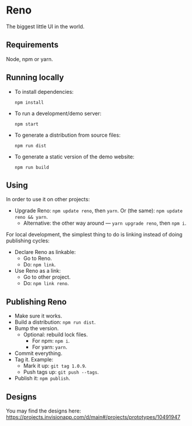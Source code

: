 # Reno

The biggest little UI in the world.

## Requirements

Node, npm or yarn.

## Running locally

* To install dependencies:

      npm install

* To run a development/demo server:

      npm start

* To generate a distribution from source files:

      npm run dist

* To generate a static version of the demo website:

      npm run build

## Using

In order to use it on other projects:

* Upgrade Reno: `npm update reno`, then `yarn`. Or (the same): `npm update reno && yarn`.
  * Alternative: the other way around &mdash; `yarn upgrade reno`, then `npm i`.

For local development, the simplest thing to do is linking instead of doing publishing cycles:

* Declare Reno as linkable:
  * Go to Reno.
  * Do: `npm link`.
* Use Reno as a link:
  * Go to other project.
  * Do: `npm link reno`.

## Publishing Reno

* Make sure it works.
* Build a distribution: `npm run dist`.
* Bump the version.
  * Optional: rebuild lock files.
    * For npm: `npm i`.
    * For yarn: `yarn`.
* Commit everything.
* Tag it. Example:
  * Mark it up: `git tag 1.0.9`.
  * Push tags up: `git push --tags`.
* Publish it: `npm publish`.

## Designs

You may find the designs here: https://projects.invisionapp.com/d/main#/projects/prototypes/10491947
